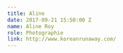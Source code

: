 ```yaml
---
title: Aline
date: 2017-09-21 15:50:00 Z
name: Aline Roy
role: Photographie
link: http://www.koreanrunaway.com/
---
```


